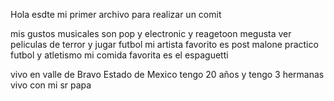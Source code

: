 Hola esdte mi primer archivo para realizar un comit

mis gustos musicales son pop y electronic y reagetoon
megusta ver peliculas de terror y jugar futbol 
mi artista favorito es post malone
practico futbol y atletismo
mi comida favorita es el espaguetti

vivo en valle de Bravo Estado de Mexico
tengo 20 años y  tengo 3 hermanas vivo con mi sr papa

